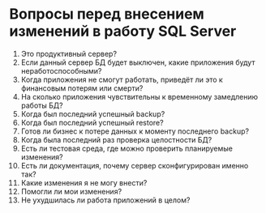 # Вопросы перед внесением изменений в работу SQL Server

1. Это продуктивный сервер?
2. Если данный сервер БД будет выключен, какие приложения будут неработоспособными?
3. Когда приложения не смогут работать, приведёт ли это к финансовым потерям или смерти?
4. На сколько приложения чувствительны к временному замедлению работы БД?
5. Когда был последний успешный backup?
6. Когда был последний успешный restore?
7. Готов ли бизнес к потере данных к моменту последнего backup?
8. Когда была последний раз проверка целостности БД?
9. Есть ли тестовая среда, где можно проверить планируемые изменения?
10. Есть ли документация, почему сервер сконфигурирован именно так?
11. Какие изменения я не могу внести?
12. Помогли ли мои изменения?
13. Не ухудшилась ли работа приложений в целом?
